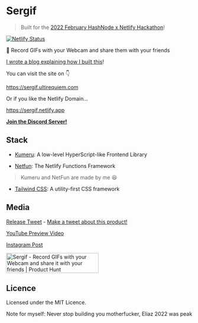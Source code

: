 # Sergif

> Built for the
> [2022 February HashNode x Netlify Hackathon](https://townhall.hashnode.com/netlify-hackathon)!

[![Netlify Status](https://api.netlify.com/api/v1/badges/6f2e154a-81ce-4c21-aae3-fe5da370cea4/deploy-status)](https://app.netlify.com/sites/sergif/deploys)

🥳 Record GIFs with your Webcam and share them with your friends

[I wrote a blog explaining how I built this](https://blog.ultirequiem.com/sergif)!

You can visit the site on 👇

https://sergif.ultirequiem.com

Or if you like the Netlify Domain...

https://sergif.netlify.app

**[Join the Discord Server!](https://discord.gg/XW8mK5yu5R)**

## Stack

- [Kumeru](https://github.com/UltiRequiem/kumeru): A low-level HyperScript-like
  Frontend Library

- [Netfun](https://github.com/UltiRequiem/netfun): The Netlify Functions
  Framework

> Kumeru and NetFun are made by me 😆

- [Tailwind CSS](https://tailwindcss.com): A utility-first CSS framework

## Media

[Release Tweet](https://twitter.com/UltiRequiem/status/1496979672600653826) -
[Make a tweet about this product!](https://twitter.com/intent/tweet?text=Just%20discover%20%23Sergif%20by%20@UltiRequiem%20%F0%9F%94%A5%0D%0Ahttps://github.com/UltiRequiem/sergif)

[YouTube Preview Video](https://youtu.be/zpWWToXPrWI)

[Instagram Post](https://instagram.com/p/CaYl9DVNaW0)

<a href="https://www.producthunt.com/posts/sergif?utm_source=badge-featured&utm_medium=badge&utm_souce=badge-sergif" target="_blank"><img src="https://api.producthunt.com/widgets/embed-image/v1/featured.svg?post_id=333360&theme=dark" alt="Sergif - Record GIFs with your Webcam and share it with your friends | Product Hunt" style="width: 250px; height: 54px;" width="250" height="54" /></a>

## Licence

Licensed under the MIT Licence.

Note for myself: Never stop building you motherfucker, Eliaz 2022 was peak
